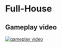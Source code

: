 # Full-House

## Gameplay video

[![gameplay video](https://img.youtube.com/vi/gRJYlz1Wv9E/0.jpg)](https://www.youtube.com/watch?v=gRJYlz1Wv9E)
